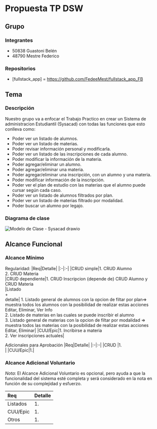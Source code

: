 # Propuesta TP DSW

## Grupo
### Integrantes
- 50838 Guastoni Belén
- 48790 Mestre Federico

### Repositorios
* [fullstack_app] = https://github.com/FedeeMest/fullstack_app_FB


## Tema
### Descripción
Nuestro grupo va a enfocar el Trabajo Practico en crear un Sistema de administracion Estudiantil (Sysacad) con todas las funciones que esto conlleva como: 

- Poder ver un listado de alumnos.
- Poder ver un listado de materias.
- Poder revisar información personal y modificarla.
- Poder ver un listado de las inscripciones de cada alumno.
- Poder modificar la información de la materia.
- Poder agregar/eliminar un alumno.
- Poder agregar/eliminar una materia.
- Poder agregar/eliminar una inscripción, con un alumno y una materia.
- Poder modificar información de la inscripción. 
- Poder ver el plan de estudio con las materias que el alumno puede cursar según cada caso.
- Poder ver un listado de alumnos filtrados por plan.
- Poder ver un listado de materias filtrado por modalidad.
- Poder buscar un alumno por legajo.

   
### Diagrama de clase
![Modelo de Clase - Sysacad drawio](https://github.com/user-attachments/assets/06dc6243-bf84-40a5-bb41-3ac78a15446a)

## Alcance Funcional


### Alcance Mínimo

Regularidad:
|Req|Detalle|
|:-|:-|
|CRUD simple|1. CRUD Alumno<br>2. CRUD Materia<br>
|CRUD dependiente|1. CRUD Inscripcion {depende de} CRUD Alumno y CRUD Materia<br>
|Listado<br>+<br>detalle| 1. Listado general de alumnos con la opcion de filtar por plan=> muestra todos los alumnos con la posibilidad de realizar estas acciones Editar, Eliminar, Ver Info<br> 2. Listado de materias en las cuales se puede inscribir el alumno<br> 3. Listado general de materias con la opcion de filtar por modalidad => muestra todos las materias con la posibilidad de realizar estas acciones Editar, Eliminar|
|CUU/Epic|1. Incribirse a materia<br>2. Ver inscripciones actuales|


Adicionales para Aprobación
|Req|Detalle|
|:-|:-|
|CRUD |1.<br>|
|CUU/Epic|1.|


### Alcance Adicional Voluntario

*Nota*: El Alcance Adicional Voluntario es opcional, pero ayuda a que la funcionalidad del sistema esté completa y será considerado en la nota en función de su complejidad y esfuerzo.

|Req|Detalle|
|:-|:-|
|Listados |1.|2.|
|CUU/Epic|1.|
|Otros|1.|

